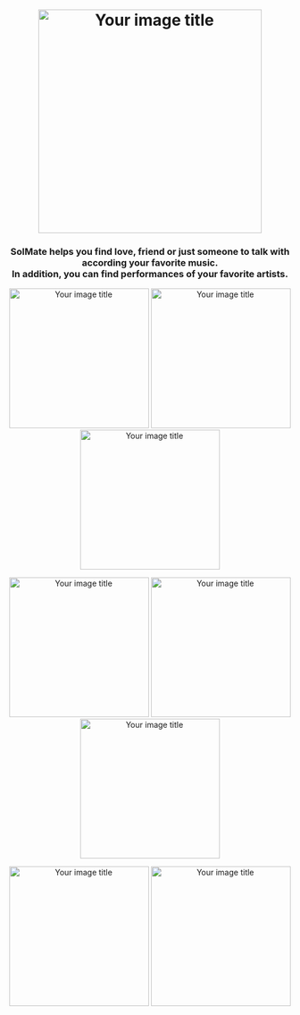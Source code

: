 <h1 align="center">  
  <img src="https://user-images.githubusercontent.com/16900450/120892196-c2d0aa80-c615-11eb-9beb-c10709fe6a69.png" alt="Your image title" width="400"/>
</h1>

<h3 align="center">SolMate helps you find love, friend or just someone to talk with according your favorite music.
  <br/>
  In addition, you can find performances of your favorite artists.
</h3>

<p align="center">
  <img src="https://user-images.githubusercontent.com/16900450/120893312-4b9e1500-c61b-11eb-8e18-ed81d7a39e31.PNG" alt="Your image title" width="250"/>
  <img src="https://user-images.githubusercontent.com/16900450/120893311-4b9e1500-c61b-11eb-90a6-4c1ea6f5936b.PNG" alt="Your image title" width="250"/>
  <img src="https://user-images.githubusercontent.com/16900450/120893316-4e006f00-c61b-11eb-95a1-d24ef466cacf.PNG" alt="Your image title" width="250"/>
</p>

<p align="center">
  <img src="https://user-images.githubusercontent.com/16900450/120893307-49d45180-c61b-11eb-9e92-5fc404c8821a.PNG" alt="Your image title" width="250"/>
  <img src="https://user-images.githubusercontent.com/16900450/120893308-4a6ce800-c61b-11eb-9927-c25040e3d636.PNG" alt="Your image title" width="250"/>
  <img src="https://user-images.githubusercontent.com/16900450/120893310-4b057e80-c61b-11eb-8483-e4138045d94e.PNG" alt="Your image title" width="250"/>
</p>


<p align="center">
  <img src="https://user-images.githubusercontent.com/16900450/120893315-4d67d880-c61b-11eb-96aa-71790a45a6c6.PNG" alt="Your image title" width="250"/>
  <img src="https://user-images.githubusercontent.com/16900450/120893314-4ccf4200-c61b-11eb-8075-a2759ecec3c3.PNG" alt="Your image title" width="250"/>
</p>
